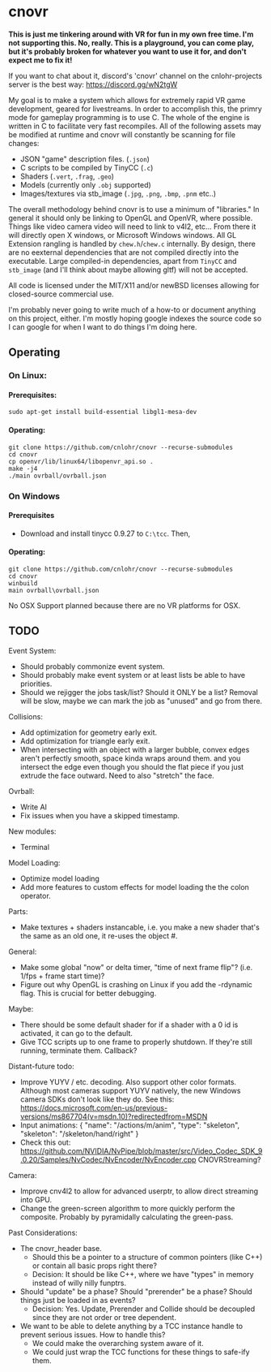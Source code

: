 # cnovr

**This is just me tinkering around with VR for fun in my own free time.  I'm not supporting this.  No, really.  This is a playground, you can come play, but it's probably broken for whatever you want to use it for, and don't expect me to fix it!**

If you want to chat about it, discord's 'cnovr' channel on the cnlohr-projects server is the best way: https://discord.gg/wN2tgW

My goal is to make a system which allows for extremely rapid VR game development, geared for livestreams.  In order to accomplish this, the primry mode for gameplay programming is to use C.  The whole of the engine is written in C to facilitate very fast recompiles.  All of the following assets may be modified at runtime and cnovr will constantly be scanning for file changes:
 * JSON "game" description files. (`.json`)
 * C scripts to be compiled by TinyCC (`.c`)
 * Shaders (`.vert`, `.frag`, `.geo`)
 * Models (currently only `.obj` supported)
 * Images/textures via stb_image (`.jpg`, `.png`, `.bmp`, `.pnm` etc..)

The overall methodology behind cnovr is to use a minimum of "libraries."  In general it should only be linking to OpenGL and OpenVR, where possible.  Things like video camera video will need to link to v4l2, etc...  From there it will directly open X windows, or Microsoft Windows windows.  All GL Extension rangling is handled by `chew.h`/`chew.c` internally.  By design, there are no eexternal dependencies that are not compiled directly into the executable.  Large compiled-in dependencies, apart from `TinyCC` and `stb_image` (and I'll think about maybe allowing gltf) will not be accepted.

All code is licensed under the MIT/X11 and/or newBSD licenses allowing for closed-source commercial use.

I'm probably never going to write much of a how-to or document anything on this project, either.  I'm mostly hoping google indexes the source code so I can google for when I want to do things I'm doing here.

## Operating

### On Linux:
#### Prerequisites:

```
sudo apt-get install build-essential libgl1-mesa-dev
```

#### Operating:
```
git clone https://github.com/cnlohr/cnovr --recurse-submodules
cd cnovr
cp openvr/lib/linux64/libopenvr_api.so .
make -j4
./main ovrball/ovrball.json
```

### On Windows

#### Prerequisites

* Download and install tinycc 0.9.27 to `C:\tcc`.  Then,

#### Operating:
```
git clone https://github.com/cnlohr/cnovr --recurse-submodules
cd cnovr
winbuild
main ovrball\ovrball.json
```


No OSX Support planned because there are no VR platforms for OSX. 


## TODO

Event System:
 * Should probably commonize event system.
 * Should probably make event system or at least lists be able to have priorities.
 * Should we rejigger the jobs task/list?  Should it ONLY be a list?  Removal will be slow, maybe we can mark the job as "unused" and go from there.

Collisions:
 * Add optimization for geometry early exit.
 * Add optimization for triangle early exit.
 * When intersecting with an object with a larger bubble, convex edges aren't perfectly smooth, space kinda wraps around them. and you intersect the edge even though you should the flat piece if you just extrude the face outward.  Need to also "stretch" the face.

Ovrball:
 * Write AI
 * Fix issues when you have a skipped timestamp.

New modules:
 * Terminal

Model Loading:
 * Optimize model loading
 * Add more features to custom effects for model loading the the colon operator.

Parts:
 * Make textures + shaders instancable, i.e. you make a new shader that's the same as an old one, it re-uses the object #.

General:
 * Make some global "now" or delta timer, "time of next frame flip"?  (i.e. 1/fps + frame start time)?
 * Figure out why OpenGL is crashing on Linux if you add the -rdynamic flag.  This is crucial for better debugging.

Maybe:
 * There should be some default shader for if a shader with a 0 id is activated, it can go to the default.
 * Give TCC scripts up to one frame to properly shutdown.  If they're still running, terminate them.  Callback?

Distant-future todo:
 * Improve YUYV / etc. decoding.  Also support other color formats.  Although most cameras support YUYV natively, the new Windows camera SDKs don't look like they do.  See this: https://docs.microsoft.com/en-us/previous-versions/ms867704(v=msdn.10)?redirectedfrom=MSDN
 * Input animations: { "name": "/actions/m/anim", "type": "skeleton", "skeleton": "/skeleton/hand/right" }
 * Check this out: https://github.com/NVIDIA/NvPipe/blob/master/src/Video_Codec_SDK_9.0.20/Samples/NvCodec/NvEncoder/NvEncoder.cpp  CNOVRStreaming?

Camera:
 * Improve cnv4l2 to allow for advanced userptr, to allow direct streaming into GPU.
 * Change the green-screen algorithm to more quickly perform the composite.  Probably by pyramidally calculating the green-pass.

Past Considerations:
 * The cnovr_header base.
   * Should this be a pointer to a structure of common pointers (like C++) or contain all basic props right there?
   * Decision: It should be like C++, where we have "types" in memory instead of willy nilly funptrs.
 * Should "update" be a phase?  Should "prerender" be a phase?  Should things just be loaded in as events?
   * Decision: Yes.  Update, Prerender and Collide should be decoupled since they are not order or tree dependent.
 * We want to be able to delete anything by a TCC instance handle to prevent serious issues.  How to handle this?
   * We could make the overarching system aware of it.
   * We could just wrap the TCC functions for these things to safe-ify them.



